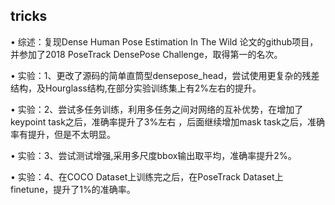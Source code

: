 ## tricks

•	综述：复现Dense Human Pose Estimation In The Wild 论文的github项目，并参加了2018 PoseTrack DensePose Challenge，取得第一的名次。

•	实验：1、更改了源码的简单直筒型densepose_head，尝试使用更复杂的残差结构，及Hourglass结构,在部分实验训练集上有2%左右的提升。

•	实验：2、尝试多任务训练，利用多任务之间对网络的互补优势，在增加了keypoint task之后，准确率提升了3%左右 ，后面继续增加mask task之后，准确率有提升，但是不太明显。

•	实验：3、尝试测试增强,采用多尺度bbox输出取平均，准确率提升2%。

•	实验：4、在COCO Dataset上训练完之后，在PoseTrack Dataset上finetune，提升了1%的准确率。
